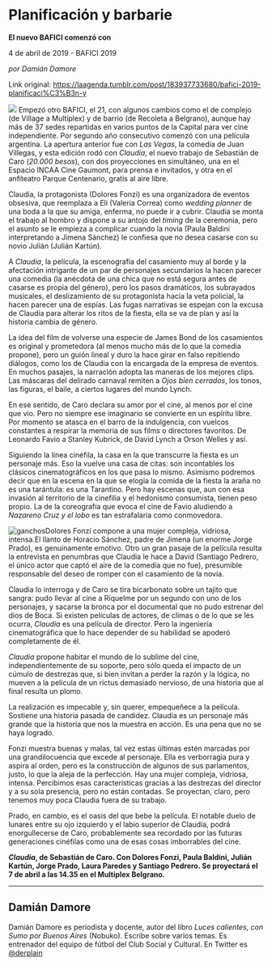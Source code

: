 # Planificación y barbarie

**El nuevo BAFICI comenzó con**

4 de abril de 2019 - BAFICI 2019

_por Damián Damore_

Link original: https://laagenda.tumblr.com/post/183937733680/bafici-2019-planificaci%C3%B3n-y

![](https://64.media.tumblr.com/3842f6098b236735e0b5214f768a8321/3520756aefca4a5c-c0/s500x750/60dbc4d5544da8df49d22475f007d9391713534a.jpg)
Empezó otro BAFICI, el 21, con algunos cambios como el de complejo (de Village a Multiplex) y de barrio (de Recoleta a Belgrano), aunque hay más de 37 sedes repartidas en varios puntos de la Capital para ver cine independiente. Por segundo año consecutivo comenzó con una película argentina. La apertura anterior fue con *Las Vegas*, la comedia de Juan Villegas, y esta edición rodó con *Claudia*, el nuevo trabajo de Sebastián de Caro (*20.000 besos*), con dos proyecciones en simultáneo, una en el Espacio INCAA Cine Gaumont, para prensa e invitados, y otra en el anfiteatro Parque Centenario, gratis al aire libre.

Claudia, la protagonista (Dolores Fonzi) es una organizadora de eventos obsesiva, que reemplaza a Eli (Valeria Correa) como *wedding planner* de una boda a la que su amiga, enferma, no puede ir a cubrir. Claudia se monta el trabajo al hombro y dispone a su antojo del *timing* de la ceremonia, pero el asunto se le empieza a complicar cuando la novia (Paula Baldini interpretando a Jimena Sánchez) le confiesa que no desea casarse con su novio Julián (Julián Kartún).

A *Claudia*, la película, la escenografía del casamiento muy al borde y la afectación intrigante de un par de personajes secundarios la hacen parecer una comedia (la anécdota de una chica que no está segura antes de casarse es propia del género), pero los pasos dramáticos, los subrayados musicales, el deslizamiento de su protagonista hacia la veta policial, la hacen parecer una de espías. Las fugas narrativas se espejan con la excusa de Claudia para alterar los ritos de la fiesta, ella se va de plan y así la historia cambia de género.

La idea del film de volverse una especie de James Bond de los casamientos es original y prometedora (al menos mucho más de lo que la comedia propone), pero un guión lineal y duro la hace girar en falso repitiendo diálogos, como los de Claudia con la encargada de la empresa de eventos. En muchos pasajes, la narración adopta las maneras de los mejores clips. Las máscaras del delirado carnaval remiten a *Ojos bien cerrados*, los tonos, las figuras, el baile, a ciertos lugares del mundo Lynch.

En ese sentido, de Caro declara su amor por el cine, al menos por el cine que vio. Pero no siempre ese imaginario se convierte en un espíritu libre. Por momento se atasca en el barro de la indulgencia, con vuelcos constantes a respirar la memoria de sus films o directores favoritos. De Leonardo Favio a Stanley Kubrick, de David Lynch a Orson Welles y así. 

Siguiendo la línea cinéfila, la casa en la que transcurre la fiesta es un personaje más. Eso la vuelve una casa de citas: son incontables los clásicos cinematográficos en los que pasa lo mismo. Asimismo podremos decir que en la escena en la que se elogia la comida de la fiesta la araña no es una tarántula: es una Tarantino. Pero hay escenas que, aun con esa invasión al territorio de la cinefilia y el hedonismo consumista, tienen peso propio. La de la coreografía que evoca el cine de Favio aludiendo a *Nazareno Cruz y el lobo* es tan estrafalaria como conmovedora.

![ganchos](https://64.media.tumblr.com/3842f6098b236735e0b5214f768a8321/3520756aefca4a5c-c0/s500x750/60dbc4d5544da8df49d22475f007d9391713534a.jpg)Dolores Fonzi compone a una mujer compleja, vidriosa, intensa.El llanto de Horacio Sánchez, padre de Jimena (un enorme Jorge Prado), es genuinamente emotivo. Otro un gran pasaje de la película resulta la entrevista en penumbras que Claudia le hace a David (Santiago Pedrero, el único actor que captó el aire de la comedia que no fue), presumible responsable del deseo de romper con el casamiento de la novia.

Claudia lo interroga y de Caro se tira bicarbonato sobre un tajito que sangra: pudo llevar al cine a Riquelme por un segundo con uno de los personajes, y sacarse la bronca por el documental que no pudo estrenar del dios de Boca. Si existen películas de actores, de climas o de lo que se les ocurra, *Claudia* es una película de director. Pero la ingeniería cinematográfica que lo hace depender de su habilidad se apoderó completamente de él. 

*Claudia* propone habitar el mundo de lo sublime del cine, independientemente de su soporte, pero sólo queda el impacto de un cúmulo de destrezas que, si bien invitan a perder la razón y la lógica, no mueven a la película de un rictus demasiado nervioso, de una historia que al final resulta un plomo. 

La realización es impecable y, sin querer, empequeñece a la película. Sostiene una historia pasada de candidez. Claudia es un personaje más grande que la historia que nos la muestra en acción. Es una pena que no se haya logrado. 

Fonzi muestra buenas y malas, tal vez estas últimas estén marcadas por una grandilocuencia que excede al personaje. Ella es verborragia pura y aspira al orden, pero es la construcción de algunos de sus parlamentos, justo, lo que la aleja de la perfección. Hay una mujer compleja, vidriosa, intensa. Percibimos esas características gracias a las destrezas del director y a su sola presencia, pero no están contadas. Se proyectan, claro, pero tenemos muy poca Claudia fuera de su trabajo. 

Prado, en cambio, es el oasis del que bebe la película. El notable duelo de lunares entre su ojo izquierdo y el labio superior de Claudia, podrá enorgullecerse de Caro, probablemente sea recordado por las futuras generaciones cinéfilas como una de esas cosas imborrables del cine. 

***Claudia*, de Sebastián de Caro. Con Dolores Fonzi, Paula Baldini, Julián Kartún, Jorge Prado, Laura Paredes y Santiago Pedrero. Se proyectará el 7 de abril a las 14.35 en el Multiplex Belgrano.**

  




---

Damián Damore
-------------

 Damián Damore es periodista y docente, autor del libro *Luces calientes, con Sumo por Buenos Aires* (Nobuko). Escribe sobre varios temas. Es entrenador del equipo de fútbol del Club Social y Cultural. En Twitter es 
[@derplain](https://twitter.com/derplain)

